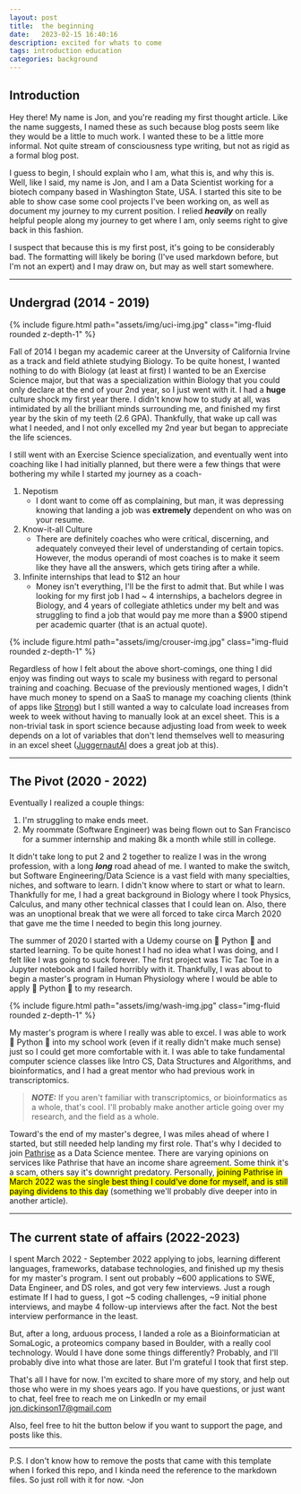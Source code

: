 ```yaml
---
layout: post
title:  the beginning
date:   2023-02-15 16:40:16
description: excited for whats to come
tags: introduction education
categories: background
---
```


## Introduction

Hey there! My name is Jon, and you're reading my first thought article. Like the name suggests, I named these as such because blog posts seem like they would be a little to much work. I wanted these to be a little more informal. Not quite stream of consciousness type writing, but not as rigid as a formal blog post.

I guess to begin, I should explain who I am, what this is, and why this is. Well, like I said, my name is Jon, and I am a Data Scientist working for a biotech company based in Washington State, USA. I started this site to be able to show case some cool projects I've been working on, as well as document my journey to my current position. I relied ***heavily*** on really helpful people along my journey to get where I am, only seems right to give back in this fashion.

I suspect that because this is my first post, it's going to be considerably bad. The formatting will likely be boring (I've used markdown before, but I'm not an expert) and I may draw on, but may as well start somewhere.

<hr>

## Undergrad (2014 - 2019)

<div class="row mt-3">
    <div class="col-sm mt-3 mt-md-0">
        {% include figure.html path="assets/img/uci-img.jpg" class="img-fluid rounded z-depth-1" %}
    </div>
</div>

Fall of 2014 I began my academic career at the Unversity of California Irvine as a track and field athlete studying Biology. To be quite honest, I wanted nothing to do with Biology (at least at first) I wanted to be an Exercise Science major, but that was a specialization within Biology that you could only declare at the end of your 2nd year, so I just went with it. I had a **huge** culture shock my first year there. I didn't know how to study at all, was intimidated by all the brilliant minds surrounding me, and finished my first year by the skin of my teeth (2.6 GPA). Thankfully, that wake up call was what I needed, and I not only excelled my 2nd year but began to appreciate the life sciences.

I still went with an Exercise Science specialization, and eventually went into coaching like I had initially planned, but there were a few things that were bothering my while I started my journey as a coach-

1. Nepotism
    - I dont want to come off as complaining, but man, it was depressing knowing that landing a job was **extremely** dependent on who was on your resume.
2. Know-it-all Culture
    - There are definitely coaches who were critical, discerning, and adequately conveyed their level of understanding of certain topics. However, the modus operandi of most coaches is to make it seem like they have all the answers, which gets tiring after a while.
3. Infinite internships that lead to $12 an hour
    - Money isn't everything, I'll be the first to admit that. But while I was looking for my first job I had ~ 4 internships, a bachelors degree in Biology, and 4 years of collegiate athletics under my belt and was struggling to find a job that would pay me more than a $900 stipend per academic quarter (that is an actual quote).

<div class="row mt-3">
    <div class="col-sm mt-3 mt-md-0">
        {% include figure.html path="assets/img/crouser-img.jpg" class="img-fluid rounded z-depth-1" %}
    </div>
</div>

Regardless of how I felt about the above short-comings, one thing I did enjoy was finding out ways to scale my business with regard to personal training and coaching. Becuase of the previously mentioned wages, I didn't have much money to spend on a SaaS to manage my coaching clients (think of apps like [Strong](https://www.strong.app/)) but I still wanted a way to calculate load increases from week to week without having to manually look at an excel sheet. This is a non-trivial task in sport science because adjusting load from week to week depends on a lot of variables that don't lend themselves well to measuring in an excel sheet ([JuggernautAI](https://www.juggernautai.app/?gclid=Cj0KCQiAxbefBhDfARIsAL4XLRrkxePP-M93V3UyLTRbh0qs58Z62TtYSI-7YXKZnQozBmvTE-BOAfUaAo0SEALw_wcB) does a great job at this).

<hr>

## The Pivot (2020 - 2022)

Eventually I realized a couple things:
1. I'm struggling to make ends meet.
2. My roommate (Software Engineer) was being flown out to San Francisco for a summer internship and making 8k a month while still in college.

It didn't take long to put 2 and 2 together to realize I was in the wrong profession, with a long ***long*** road ahead of me. I wanted to make the switch, but Software Engineering/Data Science is a vast field with many specialties, niches, and software to learn. I didn't know where to start or what to learn. Thankfully for me, I had a great background in Biology where I took Physics, Calculus, and many other technical classes that I could lean on. Also, there was an unoptional break that we were all forced to take circa March 2020 that gave me the time I needed to begin this long journey.

The summer of 2020 I started with a Udemy course on 🐍 Python 🐍 and started learning. To be quite honest I had no idea what I was doing, and I felt like I was going to suck forever. The first project was Tic Tac Toe in a Jupyter notebook and I failed horribly with it. Thankfully, I was about to begin a master's program in Human Physiology where I would be able to apply 🐍 Python 🐍 to my research.

<div class="row mt-3">
    <div class="col-sm mt-3 mt-md-0">
        {% include figure.html path="assets/img/wash-img.jpg" class="img-fluid rounded z-depth-1" %}
    </div>
</div>

My master's program is where I really was able to excel. I was able to work 🐍 Python 🐍 into my school work (even if it really didn't make much sense) just so I could get more comfortable with it. I was able to take fundamental computer science classes like Intro CS, Data Structures and Algorithms, and bioinformatics, and I had a great mentor who had previous work in transcriptomics.

> **_NOTE:_** If you aren't familiar with transcriptomics, or bioinformatics as a whole, that's cool. I'll probably make another article going over my research, and the field as a whole. 

Toward's the end of my master's degree, I was miles ahead of where I started, but still needed help landing my first role. That's why I decided to join [Pathrise](https://www.pathrise.com/) as a Data Science mentee. There are varying opinions on services like Pathrise that have an income share agreement. Some think it's a scam, others say it's downright predatory. Personally, <mark>joining Pathrise in March 2022 was the single best thing I could've done for myself, and is still paying dividens to this day</mark> (something we'll probably dive deeper into in another article).

<hr>

## The current state of affairs (2022-2023)

I spent March 2022 - September 2022 applying to jobs, learning different languages, frameworks, database technologies, and finished up my thesis for my master's program. I sent out probably ~600 applications to SWE, Data Engineer, and DS roles, and got very few interviews. Just a rough estimate If I had to guess, I got ~5 coding challenges, ~9 initial phone interviews, and maybe 4 follow-up interviews after the fact. Not the best interview performance in the least.

But, after a long, arduous process, I landed a role as a Bioinformatician at SomaLogic, a proteomics company based in Boulder, with a really cool technology. Would I have done some things differently? Probably, and I'll probably dive into what those are later. But I'm grateful I took that first step.

That's all I have for now. I'm excited to share more of my story, and help out those who were in my shoes years ago. If you have questions, or just want to chat, feel free to reach me on LinkedIn or my email jon.dickinson17@gmail.com

Also, feel free to hit the button below if you want to support the page, and posts like this.

<script type="text/javascript" src="https://cdnjs.buymeacoffee.com/1.0.0/button.prod.min.js" data-name="bmc-button" data-slug="jdickinson" data-color="#5F7FFF" data-emoji=""  data-font="Lato" data-text="Buy me a coffee" data-outline-color="#000000" data-font-color="#ffffff" data-coffee-color="#FFDD00" ></script>

<hr>

P.S. I don't know how to remove the posts that came with this template when I forked this repo, and I kinda need the reference to the markdown files. So just roll with it for now. -Jon